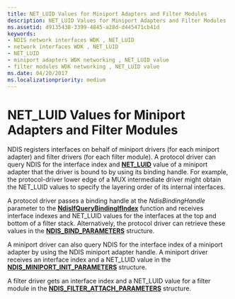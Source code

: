 ```yaml
---
title: NET_LUID Values for Miniport Adapters and Filter Modules
description: NET_LUID Values for Miniport Adapters and Filter Modules
ms.assetid: d9135438-3399-4845-a28d-d445471cb41d
keywords:
- NDIS network interfaces WDK , NET_LUID
- network interfaces WDK , NET_LUID
- NET_LUID
- miniport adapters WDK networking , NET_LUID value
- filter modules WDK networking , NET_LUID value
ms.date: 04/20/2017
ms.localizationpriority: medium
---
```


# NET\_LUID Values for Miniport Adapters and Filter Modules





NDIS registers interfaces on behalf of miniport drivers (for each miniport adapter) and filter drivers (for each filter module). A protocol driver can query NDIS for the interface index and [**NET\_LUID**](https://msdn.microsoft.com/library/windows/hardware/ff568747) value of a miniport adapter that the driver is bound to by using its binding handle. For example, the protocol-driver lower edge of a MUX intermediate driver might obtain the NET\_LUID values to specify the layering order of its internal interfaces.

A protocol driver passes a binding handle at the *NdisBindingHandle* parameter to the [**NdisIfQueryBindingIfIndex**](https://msdn.microsoft.com/library/windows/hardware/ff562713) function and receives interface indexes and NET\_LUID values for the interfaces at the top and bottom of a filter stack. Alternatively, the protocol driver can retrieve these values in the [**NDIS\_BIND\_PARAMETERS**](https://msdn.microsoft.com/library/windows/hardware/ff564832) structure.

A miniport driver can also query NDIS for the interface index of a miniport adapter by using the NDIS miniport adapter handle. A miniport driver receives an interface index and a NET\_LUID value in the [**NDIS\_MINIPORT\_INIT\_PARAMETERS**](https://msdn.microsoft.com/library/windows/hardware/ff565972) structure.

A filter driver gets an interface index and a NET\_LUID value for a filter module in the [**NDIS\_FILTER\_ATTACH\_PARAMETERS**](https://msdn.microsoft.com/library/windows/hardware/ff565481) structure.

 

 





